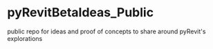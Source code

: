 # pyRevitBetaIdeas_Public
public repo for ideas and proof of concepts to share around pyRevit's explorations
